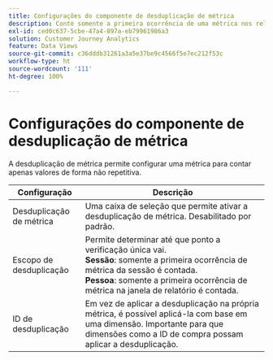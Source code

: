 ```yaml
---
title: Configurações do componente de desduplicação de métrica
description: Conte somente a primeira ocorrência de uma métrica nos relatórios.
exl-id: ced0c637-5cbe-47a4-897a-eb79961986a3
solution: Customer Journey Analytics
feature: Data Views
source-git-commit: c36dddb31261a3a5e37be9c4566f5e7ec212f53c
workflow-type: ht
source-wordcount: '111'
ht-degree: 100%

---
```


# Configurações do componente de desduplicação de métrica

A desduplicação de métrica permite configurar uma métrica para contar apenas valores de forma não repetitiva.

| Configuração | Descrição |
| --- | --- |
| Desduplicação de métrica | Uma caixa de seleção que permite ativar a desduplicação de métrica. Desabilitado por padrão. |
| Escopo de desduplicação | Permite determinar até que ponto a verificação única vai.<br>**Sessão**: somente a primeira ocorrência de métrica da sessão é contada.<br>**Pessoa**: somente a primeira ocorrência de métrica na janela de relatório é contada. |
| ID de desduplicação | Em vez de aplicar a desduplicação na própria métrica, é possível aplicá-la com base em uma dimensão. Importante para que dimensões como a ID de compra possam aplicar a desduplicação. |
